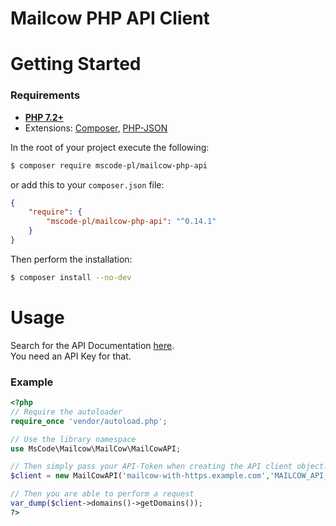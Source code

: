 ﻿# Mailcow PHP API Client

# Getting Started
### Requirements
* [**PHP 7.2+**](https://www.php.net/downloads.php)
* Extensions: [Composer](https://getcomposer.org/), [PHP-JSON](https://www.php.net/manual/en/book.json.php)

In the root of your project execute the following:
```sh
$ composer require mscode-pl/mailcow-php-api
```
or add this to your `composer.json` file:
```json
{
    "require": {
        "mscode-pl/mailcow-php-api": "^0.14.1"
    }
}
```

Then perform the installation:
```sh
$ composer install --no-dev
```

# Usage

Search for the API Documentation [here](https://mailcow.docs.apiary.io/).  
You need an API Key for that.

### Example

```php
<?php
// Require the autoloader
require_once 'vendor/autoload.php';

// Use the library namespace
use MsCode\Mailcow\MailCow\MailCowAPI;

// Then simply pass your API-Token when creating the API client object.
$client = new MailCowAPI('mailcow-with-https.example.com','MAILCOW_API_KEY');

// Then you are able to perform a request
var_dump($client->domains()->getDomains());
?>
```
